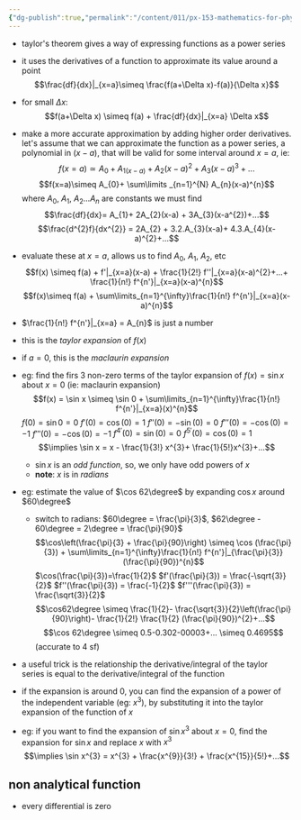 ```yaml
---
{"dg-publish":true,"permalink":"/content/011/px-153-mathematics-for-physicists/term-1/px-153-f-series/px-153-f1-taylor-series/","noteIcon":"1","created":"2024-11-25T10:50:32.000+00:00","updated":"2024-11-26T19:37:24.073+00:00"}
---
```


- taylor's theorem gives a way of expressing functions as a power series
- it uses the derivatives of a function to approximate its value around a point
$$\frac{df}{dx}|_{x=a}\simeq \frac{f(a+\Delta x)-f(a)}{\Delta x}$$
- for small $\Delta x$: 
$$f(a+\Delta x) \simeq f(a) + \frac{df}{dx}|_{x=a} \Delta x$$
- make a more accurate approximation by adding higher order derivatives. let's assume that we can approximate the function as a power series, a polynomial in $(x-a)$, that will be valid for some interval around $x=a$, ie: 
$$f(x=a)\simeq A_{0} + A_{1(x-a)} + A_{2}(x-a)^{2}+ A_{3}(x-a)^{3}+...$$
$$f(x=a)\simeq A_{0}+ \sum\limits _{n=1}^{N} A_{n}(x-a)^{n}$$ where $A_{0}$, $A_{1}$, $A_{2}...A_{n}$ are constants we must find
$$\frac{df}{dx}= A_{1}+ 2A_{2}(x-a) + 3A_{3}(x-a^{2})+...$$
$$\frac{d^{2}f}{dx^{2}} = 2A_{2} + 3.2.A_{3}(x-a)+ 4.3.A_{4}(x-a)^{2}+...$$
- evaluate these at $x=a$, allows us to find $A_{0}$, $A_{1}$, $A_{2}$, etc
$$f(x) \simeq f(a) + f'|_{x=a}(x-a) + \frac{1}{2!} f''|_{x=a}(x-a)^{2}+...+ \frac{1}{n!} f^{n'}|_{x=a}(x-a)^{n}$$
$$f(x)\simeq f(a) + \sum\limits_{n=1}^{\infty}\frac{1}{n!} f^{n'}|_{x=a}(x-a)^{n}$$ 
- $\frac{1}{n!} f^{n'}|_{x=a} = A_{n}$ is just a number 
- this is the *taylor expansion* of $f(x)$
- if $a=0$, this is the *maclaurin expansion*

- eg: find the firs 3 non-zero terms of the taylor expansion of $f(x)=\sin x$ about $x=0$ (ie: maclaurin expansion)
		$$f(x) = \sin x \simeq \sin 0 + \sum\limits_{n=1}^{\infty}\frac{1}{n!} f^{n'}|_{x=a}(x)^{n}$$
			$f(0) = \sin 0 = 0$
			$f'(0) = \cos(0) = 1$
			$f''(0)= -\sin(0) = 0$
			$f'''(0)= -\cos(0) = -1$
			$f'''(0)= -\cos(0) = -1$
			$f^{4'}(0)= \sin(0) = 0$
			$f^{5'}(0)= \cos(0) = 1$
	$$\implies \sin x = x - \frac{1}{3!} x^{3}+ \frac{1}{5!}x^{3}+...$$
	- $\sin x$ is an *odd function*, so, we only have odd powers of $x$
	- **note**: $x$ is in $radians$

- eg: estimate the value of $\cos 62\degree$ by expanding $\cos x$ around $60\degree$
	- switch to radians: $60\degree = \frac{\pi}{3}$, $62\degree - 60\degree = 2\degree = \frac{\pi}{90}$
		$$\cos\left(\frac{\pi}{3} + \frac{\pi}{90}\right) \simeq \cos (\frac{\pi}{3}) + \sum\limits_{n=1}^{\infty}\frac{1}{n!} f^{n'}|_{\frac{\pi}{3}}(\frac{\pi}{90})^{n}$$
		$\cos(\frac{\pi}{3})=\frac{1}{2}$
		$f'(\frac{\pi}{3}) = \frac{-\sqrt{3}}{2}$
		$f''(\frac{\pi}{3}) = \frac{-1}{2}$
		$f'''(\frac{\pi}{3}) = \frac{\sqrt{3}}{2}$
	$$\cos62\degree \simeq \frac{1}{2}- \frac{\sqrt{3}}{2}\left(\frac{\pi}{90}\right)- \frac{1}{2!} \frac{1}{2} (\frac{\pi}{90})^{2}+...$$
		$$\cos 62\degree \simeq  0.5-0.302-00003+... \simeq 0.4695$$
		(accurate to 4 sf)

- a useful trick is the relationship the derivative/integral of the taylor series is equal to the derivative/integral of the function
- if the expansion is around $0$, you can find the expansion of a power of the independent variable (eg: $x^{3}$), by substituting it into the taylor expansion of the function of $x$
- eg: if you want to find the expansion of $\sin x^{3}$ about $x=0$, find the expansion for $\sin x$ and replace $x$ with $x^3$ 
$$\implies \sin x^{3} = x^{3} + \frac{x^{9}}{3!} + \frac{x^{15}}{5!}+...$$
## non analytical function
- every differential is zero